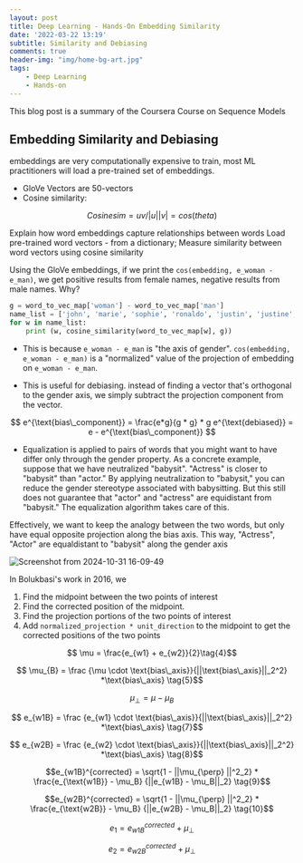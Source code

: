 ```yaml
---
layout: post
title: Deep Learning - Hands-On Embedding Similarity 
date: '2022-03-22 13:19'
subtitle: Similarity and Debiasing
comments: true
header-img: "img/home-bg-art.jpg"
tags:
    - Deep Learning
    - Hands-on
---
```


This blog post is a summary of the Coursera Course on Sequence Models

## Embedding Similarity and Debiasing

embeddings are very computationally expensive to train, most ML practitioners will load a pre-trained set of embeddings.

- GloVe Vectors are 50-vectors
- Cosine similarity:

$$
Cosine sim = uv/|u||v| = cos(theta)
$$

Explain how word embeddings capture relationships between words
Load pre-trained word vectors - from a dictionary;
Measure similarity between word vectors using cosine similarity

Using the GloVe embeddings, if we print the `cos(embedding, e_woman - e_man)`, we get positive results from female names, negative results from male names. Why?

```python
g = word_to_vec_map['woman'] - word_to_vec_map['man']
name_list = ['john', 'marie', 'sophie', 'ronaldo', 'justin', 'justine', 'rahul', 'danielle', 'reza', 'katy', 'yasmin', 'rico', 'suave']
for w in name_list:
    print (w, cosine_similarity(word_to_vec_map[w], g))
```

- This is because `e_woman - e_man` is "the axis of gender". `cos(embedding, e_woman - e_man)` is a "normalized" value of the projection of embedding on `e_woman - e_man`.

- This is useful for debiasing. instead of finding a vector that's orthogonal to the gender axis, we simply subtract the projection component from the vector.

$$
e^{\text{bias\_component}} = \frac{e*g}{g * g} * g
e^{\text{debiased}} = e - e^{\text{bias\_component}}
$$

- Equalization is applied to pairs of words that you might want to have differ only through the gender property. As a concrete example, suppose that we have neutralized "babysit". "Actress" is closer to "babysit" than "actor." By applying neutralization to "babysit," you can reduce the gender stereotype associated with babysitting. But this still does not guarantee that "actor" and "actress" are equidistant from "babysit." The equalization algorithm takes care of this.

Effectively, we want to keep the analogy between the two words, but only have equal opposite projection along the bias axis. This way, "Actress", "Actor" are equaldistant to "babysit" along the gender axis

![Screenshot from 2024-10-31 16-09-49](https://github.com/user-attachments/assets/bcfe682a-421f-430a-ad78-39038331570c)

In Bolukbasi's work in 2016, we

1. Find the midpoint between the two points of interest
2. Find the corrected position of the midpoint.
3. Find the projection portions of the two points of interest
4. Add `normalized_projection * unit_direction` to the midpoint to get the corrected positions of the two points

$$ \mu = \frac{e_{w1} + e_{w2}}{2}\tag{4}$$ 

$$ \mu_{B} = \frac {\mu \cdot \text{bias\_axis}}{||\text{bias\_axis}||_2^2} *\text{bias\_axis} \tag{5}$$ 

$$\mu_{\perp} = \mu - \mu_{B} \tag{6}$$

$$ e_{w1B} = \frac {e_{w1} \cdot \text{bias\_axis}}{||\text{bias\_axis}||_2^2} *\text{bias\_axis} \tag{7}$$ 

$$ e_{w2B} = \frac {e_{w2} \cdot \text{bias\_axis}}{||\text{bias\_axis}||_2^2} *\text{bias\_axis} \tag{8}$$

$$e_{w1B}^{corrected} = \sqrt{1 - ||\mu_{\perp} ||^2_2} * \frac{e_{\text{w1B}} - \mu_B} {||e_{w1B} - \mu_B||_2} \tag{9}$$

$$e_{w2B}^{corrected} = \sqrt{1 - ||\mu_{\perp} ||^2_2} * \frac{e_{\text{w2B}} - \mu_B} {||e_{w2B} - \mu_B||_2} \tag{10}$$

$$e_1 = e_{w1B}^{corrected} + \mu_{\perp} \tag{11}$$

$$e_2 = e_{w2B}^{corrected} + \mu_{\perp} \tag{12}$$